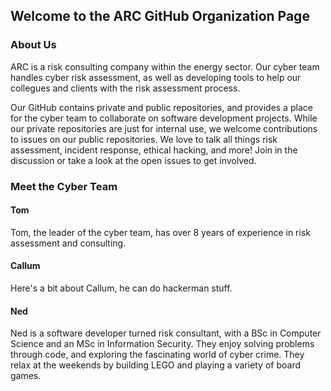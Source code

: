 ## Welcome to the ARC GitHub Organization Page
### About Us
ARC is a risk consulting company within the energy sector. Our cyber team handles cyber risk assessment, as well as developing tools to help our collegues and clients with the risk assessment process. 

Our GitHub contains private and public repositories, and provides a place for the cyber team to collaborate on software development projects. While our private repositories are just for internal use, we welcome contributions to issues on our public repositories. 
We love to talk all things risk assessment, incident response, ethical hacking, and more! Join in the discussion or take a look at the open issues to get involved. 

### Meet the Cyber Team
#### Tom
Tom, the leader of the cyber team, has over 8 years of experience in risk assessment and consulting.

#### Callum
Here's a bit about Callum, he can do hackerman stuff.

#### Ned
Ned is a software developer turned risk consultant, with a BSc in Computer Science and an MSc in Information Security. They enjoy solving problems through code, and exploring the fascinating world of cyber crime. They relax at the weekends by building LEGO and playing a variety of board games. 

<!--

**Here are some ideas to get you started:**

🙋‍♀️ A short introduction - what is your organization all about?
🌈 Contribution guidelines - how can the community get involved?
👩‍💻 Useful resources - where can the community find your docs? Is there anything else the community should know?
🍿 Fun facts - what does your team eat for breakfast?
🧙 Remember, you can do mighty things with the power of [Markdown](https://docs.github.com/github/writing-on-github/getting-started-with-writing-and-formatting-on-github/basic-writing-and-formatting-syntax)
-->

